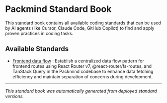 # Packmind Standard Book

This standard book contains all available coding standards that can be used by AI agents (like Cursor, Claude Code, GitHub Copilot) to find and apply proven practices in coding tasks.

## Available Standards

- [Frontend data flow](./standards/frontend-data-flow.md) : Establish a centralized data flow pattern for frontend routes using React Router v7, @react-router/fs-routes, and TanStack Query in the Packmind codebase to enhance data fetching efficiency and maintain separation of concerns during development.

---

*This standard book was automatically generated from deployed standard versions.*